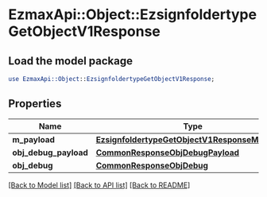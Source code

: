 # EzmaxApi::Object::EzsignfoldertypeGetObjectV1Response

## Load the model package
```perl
use EzmaxApi::Object::EzsignfoldertypeGetObjectV1Response;
```

## Properties
Name | Type | Description | Notes
------------ | ------------- | ------------- | -------------
**m_payload** | [**EzsignfoldertypeGetObjectV1ResponseMPayload**](EzsignfoldertypeGetObjectV1ResponseMPayload.md) |  | 
**obj_debug_payload** | [**CommonResponseObjDebugPayload**](CommonResponseObjDebugPayload.md) |  | [optional] 
**obj_debug** | [**CommonResponseObjDebug**](CommonResponseObjDebug.md) |  | [optional] 

[[Back to Model list]](../README.md#documentation-for-models) [[Back to API list]](../README.md#documentation-for-api-endpoints) [[Back to README]](../README.md)



